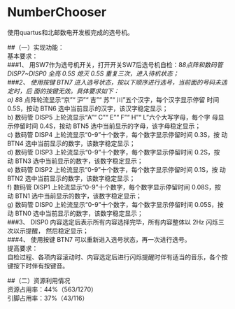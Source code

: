 # NumberChooser
使用quartus和北邮数电开发板完成的选号机。  

##（一）实现功能：  
基本要求：  
###1、 用SW7作为选号机开关，打开开关SW7后选号机自检：8*8点阵和数码管DISP7~DISP0 全亮 0.5S 熄灭 0.5S 重复三次，进入待机状态；    
###2、 使用按键 BTN7 进入选号状态，按以下顺序进行选号，当前面的号码未选定时，后 面的按键无效。具体要求如下：   
a) 8*8 点阵轮流显示“京”“ 沪”“ 吉”“ 苏”“ 川”五个汉字，每个汉字显示停留 时间 0.5S，按动 BTN6 选中当前显示的汉字，该汉字稳定显示；   
b) 数码管 DISP5 上轮流显示“A”“ C”“ E”“ F”“ H”“ L”六个大写字母，每个字 母显示停留时间 0.4S，按动 BTN5 选中当前显示的字母，该字母稳定显示；   
c) 数码管 DISP4 上轮流显示“0-9”十个数字，每个数字显示停留时间 0.3S，按 动 BTN4 选中当前显示的数字，该数字稳定显示；  
d) 数码管 DISP3 上轮流显示“0-9”十个数字，每个数字显示停留时间 0.2S，按 动 BTN3 选中当前显示的数字，该数字稳定显示；   
e) 数码管 DISP2 上轮流显示“0-9”十个数字，每个数字显示停留时间 0.1S，按 动 BTN2 选中当前显示的数字，该数字稳定显示；   
f) 数码管 DISP1 上轮流显示“0-9”十个数字，每个数字显示停留时间 0.08S，按 动 BTN1 选中当前显示的数字，该数字稳定显示；   
g) 数码管 DISP0 上轮流显示“0-9”十个数字，每个数字显示停留时间 0.05S，按 动 BTN0 选中当前显示的数字，该数字稳定显示；   
###3、 DISP0 内容选定后表示所有内容选择完毕，所有内容整体以 2Hz 闪烁三次以示提醒， 然后稳定显示；  
###4、 使用按键 BTN7 可以重新进入选号状态，再一次进行选号。   
提高要求：   
自检过程、各项内容滚动时、内容选定后进行闪烁提醒时伴有适当的音乐，各个按 键按下时伴有按键音。  
   
##（二）资源利用情况  
资源占用率：44%（563/1270）  
引脚占用率：37%（43/116）  


